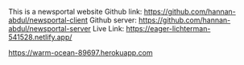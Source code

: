 This is a newsportal website
Github link: https://github.com/hannan-abdul/newsportal-client
Github server: https://github.com/hannan-abdul/newsportal-server
Live Link: https://eager-lichterman-541528.netlify.app/

https://warm-ocean-89697.herokuapp.com

